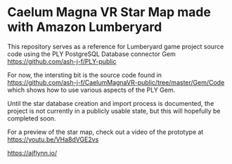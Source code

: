 # Caelum Magna VR Star Map made with Amazon Lumberyard

This repository serves as a reference for Lumberyard game project source code using the PLY PostgreSQL Database connector Gem https://github.com/ash-j-f/PLY-public

For now, the intersting bit is the source code found in https://github.com/ash-j-f/CaelumMagnaVR-public/tree/master/Gem/Code which shows how to use various aspects of the PLY Gem.

Until the star database creation and import process is documented, the project is not currently in a publicly usable state, but this will hopefully be completed soon.

For a preview of the star map, check out a video of the prototype at https://youtu.be/VHa8dVGE2vs

https://ajflynn.io/
